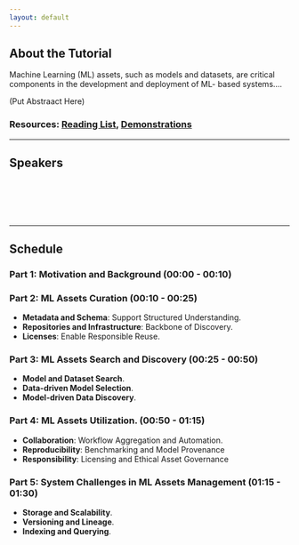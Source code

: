 ```yaml
---
layout: default
---
```


[//]: # (# ML Assets Management)

## About the Tutorial

Machine Learning (ML) assets, such as models and datasets, are critical components in the development and deployment of ML-
based systems....

(Put Abstraact Here)

### Resources: [Reading List](pages/references), [Demonstrations](pages/demo)

---

## Speakers

<br><br><br><br>

---

## Schedule

### Part 1: Motivation and Background (00:00 - 00:10)

### Part 2: ML Assets Curation (00:10 - 00:25)

- **Metadata and Schema**: Support Structured Understanding.
- **Repositories and Infrastructure**: Backbone of Discovery.
- **Licenses**: Enable Responsible Reuse.

### Part 3: ML Assets Search and Discovery (00:25 - 00:50)

- **Model and Dataset Search**.
- **Data-driven Model Selection**.
- **Model-driven Data Discovery**.

### Part 4: ML Assets Utilization. (00:50 - 01:15)

- **Collaboration**: Workflow Aggregation and Automation.
- **Reproducibility**: Benchmarking and Model Provenance
- **Responsibility**: Licensing and Ethical Asset Governance

### Part 5: System Challenges in ML Assets Management (01:15 - 01:30)

- **Storage and Scalability**.
- **Versioning and Lineage**.
- **Indexing and Querying**.
